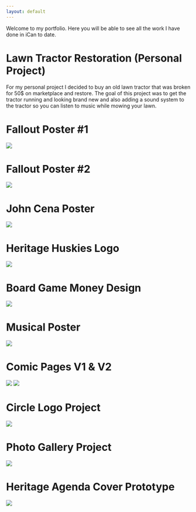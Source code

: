 ```yaml
---
layout: default
---
```



Welcome to my portfolio. Here you will be able to see all the work I have done in iCan to date.

# Lawn Tractor Restoration (Personal Project)

For my personal project I decided to buy an old lawn tractor that was broken for 50$ on marketplace and restore. The goal of this project was to get the tractor running and looking brand new and also adding a sound system to the tractor so you can listen to music while mowing your lawn. 

# Fallout Poster #1

<img src="FALLOUT Poster.png">

# Fallout Poster #2

<img src="Fallout Poster 2.png">

# John Cena Poster

<img src="john cena.png">

# Heritage Huskies Logo

<img src="huskies logo.png">

# Board Game Money Design

<img src="board game 50$ copy.png">

# Musical Poster

<img src="musical poster.png">

# Comic Pages V1 & V2

<img src="comic v1.png">

<img src="comic v2.png">

# Circle Logo Project

<img src="circle logo.png">

# Photo Gallery Project

<img src="photo gallery.png">

# Heritage Agenda Cover Prototype

<img src="HRHS AGENDA COVER PAGE GOOD COPY.png">
